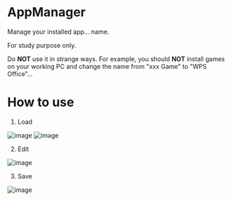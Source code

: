 # AppManager
Manage your installed app... name.

For study purpose only.

Do **NOT** use it in strange ways. For example, you should **NOT** install games on your working PC and change the name from "xxx Game" to "WPS Office"...

# How to use
1. Load

![image](https://user-images.githubusercontent.com/5061311/158777276-4ead3b2c-243e-424c-9d9e-4b0f1341c863.png)
![image](https://user-images.githubusercontent.com/5061311/158777424-91969669-054e-4987-9f2b-f1823f41e210.png)

2. Edit

![image](https://user-images.githubusercontent.com/5061311/158777618-ab017710-e572-43a1-83c0-a07fa9be90a8.png)

3. Save

![image](https://user-images.githubusercontent.com/5061311/158801888-116f7145-0746-4050-b1bd-19da0d4874bf.png)
